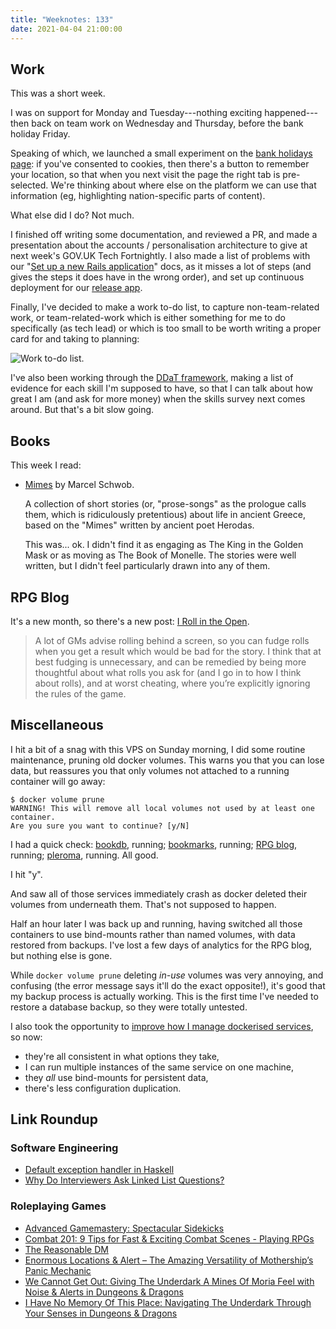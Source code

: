 ```yaml
---
title: "Weeknotes: 133"
date: 2021-04-04 21:00:00
---
```


## Work

This was a short week.

I was on support for Monday and Tuesday---nothing exciting
happened---then back on team work on Wednesday and Thursday, before
the bank holiday Friday.

Speaking of which, we launched a small experiment on the [bank
holidays page][]: if you've consented to cookies, then there's a
button to remember your location, so that when you next visit the page
the right tab is pre-selected.  We're thinking about where else on the
platform we can use that information (eg, highlighting nation-specific
parts of content).

What else did I do?  Not much.

I finished off writing some documentation, and reviewed a PR, and made
a presentation about the accounts / personalisation architecture to
give at next week's GOV.UK Tech Fortnightly.  I also made a list of
problems with our "[Set up a new Rails application][]" docs, as it
misses a lot of steps (and gives the steps it does have in the wrong
order), and set up continuous deployment for our [release app][].

Finally, I've decided to make a work to-do list, to capture
non-team-related work, or team-related-work which is either something
for me to do specifically (as tech lead) or which is too small to be
worth writing a proper card for and taking to planning:

![Work to-do list.](weeknotes-133/to-do.jpg)

I've also been working through the [DDaT framework][], making a list
of evidence for each skill I'm supposed to have, so that I can talk
about how great I am (and ask for more money) when the skills survey
next comes around.  But that's a bit slow going.

[bank holidays page]: https://www.gov.uk/bank-holidays
[Set up a new Rails application]: https://docs.publishing.service.gov.uk/manual/setting-up-new-rails-app.html
[release app]:https://github.com/alphagov/release
[DDaT framework]: https://www.gov.uk/guidance/software-developer

## Books

This week I read:

- [Mimes][] by Marcel Schwob.

  A collection of short stories (or, "prose-songs" as the prologue
  calls them, which is ridiculously pretentious) about life in ancient
  Greece, based on the "Mimes" written by ancient poet Herodas.

  This was... ok.  I didn't find it as engaging as The King in the
  Golden Mask or as moving as The Book of Monelle.  The stories were
  well written, but I didn't feel particularly drawn into any of them.

[Mimes]: https://www.goodreads.com/book/show/14459517-mimes-with-a-prologue-and-epilogue


## RPG Blog

It's a new month, so there's a new post: [I Roll in the Open][].

> A lot of GMs advise rolling behind a screen, so you can fudge rolls
> when you get a result which would be bad for the story.  I think
> that at best fudging is unnecessary, and can be remedied by being
> more thoughtful about what rolls you ask for (and I go in to how I
> think about rolls), and at worst cheating, where you’re explicitly
> ignoring the rules of the game.

[I Roll in the Open]: https://www.lookwhattheshoggothdraggedin.com/post/roll-in-the-open.html


## Miscellaneous

I hit a bit of a snag with this VPS on Sunday morning, I did some
routine maintenance, pruning old docker volumes.  This warns you that
you can lose data, but reassures you that only volumes not attached to
a running container will go away:

```
$ docker volume prune
WARNING! This will remove all local volumes not used by at least one container.
Are you sure you want to continue? [y/N]
```

I had a quick check: [bookdb][], running; [bookmarks][], running; [RPG
blog][], running; [pleroma][], running.  All good.

I hit "y".

And saw all of those services immediately crash as docker deleted
their volumes from underneath them.  That's not supposed to happen.

Half an hour later I was back up and running, having switched all
those containers to use bind-mounts rather than named volumes, with
data restored from backups.  I've lost a few days of analytics for the
RPG blog, but nothing else is gone.

While `docker volume prune` deleting *in-use* volumes was very
annoying, and confusing (the error message says it'll do the exact
opposite!), it's good that my backup process is actually working.
This is the first time I've needed to restore a database backup, so
they were totally untested.

I also took the opportunity to [improve how I manage dockerised
services][], so now:

- they're all consistent in what options they take,
- I can run multiple instances of the same service on one machine,
- they *all* use bind-mounts for persistent data,
- there's less configuration duplication.

[bookdb]: https://bookdb.barrucadu.co.uk
[bookmarks]: https://bookmarks.barrucadu.co.uk
[RPG blog]: https://www.lookwhattheshoggothdraggedin.com
[pleroma]: https://ap.barrucadu.co.uk
[improve how I manage dockerised services]: https://github.com/barrucadu/nixfiles/pull/9


## Link Roundup

### Software Engineering

- [Default exception handler in Haskell](https://taylor.fausak.me/2021/04/03/default-exception-handler-in-haskell/)
- [Why Do Interviewers Ask Linked List Questions?](https://www.hillelwayne.com/post/linked-lists/)

### Roleplaying Games

- [Advanced Gamemastery: Spectacular Sidekicks](https://www.youtube.com/watch?v=RT1eAE-9n58)
- [Combat 201: 9 Tips for Fast & Exciting Combat Scenes - Playing RPGs](https://www.youtube.com/watch?v=gxfenhHVLFM)
- [The Reasonable DM](http://monstersandmanuals.blogspot.com/2021/03/the-reasonable-dm.html)
- [Enormous Locations & Alert – The Amazing Versatility of Mothership’s Panic Mechanic](https://dicegoblin.blog/2021/02/05/enormous-locations-alert-the-amazing-versatility-of-motherships-panic-mechanic/)
- [We Cannot Get Out: Giving The Underdark A Mines Of Moria Feel with Noise & Alerts in Dungeons & Dragons](https://dicegoblin.blog/2021/02/28/underdark-mines-of-moria-noise-alert-navigation-dungeons-dragons/)
- [I Have No Memory Of This Place: Navigating The Underdark Through Your Senses in Dungeons & Dragons](https://dicegoblin.blog/2021/02/28/i-have-no-memory-of-this-place-navigating-the-underdark-through-your-senses-in-dungeons-dragons/)
